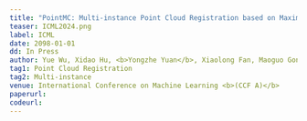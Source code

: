 ```yaml
---
title: "PointMC: Multi-instance Point Cloud Registration based on Maximal Cliques" 
teaser: ICML2024.png
label: ICML
date: 2098-01-01
dd: In Press
author: Yue Wu, Xidao Hu, <b>Yongzhe Yuan</b>, Xiaolong Fan, Maoguo Gong, Hao Li, Mingyang Zhang, Qiguang Miao, Wenping Ma
tag1: Point Cloud Registration
tag2: Multi-instance
venue: International Conference on Machine Learning <b>(CCF A)</b>
paperurl: 
codeurl: 
---
```


